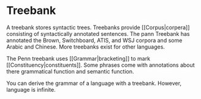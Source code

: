 # Treebank 

A treebank stores syntactic trees. Treebanks provide [[Corpus|corpera]] consisting of syntactically annotated sentences. The pann Treebank has annotated the Brown, Switchboard, ATIS, and WSJ corpora and some Arabic and Chinese. More treebanks exist for other languages. 

The Penn treebank uses [[Grammar|bracketing]] to mark [[Constituency|constituents]]. Some phrases come with annotations about there grammatical function and semantic function. 

You can derive the grammar of a language with a treebank. However, language is infinite. 